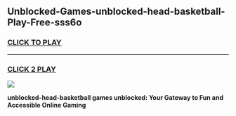 
## Unblocked-Games-unblocked-head-basketball-Play-Free-sss6o
<h3>
<a href="https://premium76.site?title=unblocked-head-basketball&ref=10A">CLICK TO PLAY</a></h3>
<hr>

<h3>
<a href="https://premium76.site?title=unblocked-head-basketball&ref=10A">CLICK 2 PLAY</a>
  
</h3>

<a href="https://premium76.site?title=unblocked-head-basketball&ref=10A"><img src="https://clearcache.store/games.png"></a>


**unblocked-head-basketball games unblocked: Your Gateway to Fun and Accessible Online Gaming**
